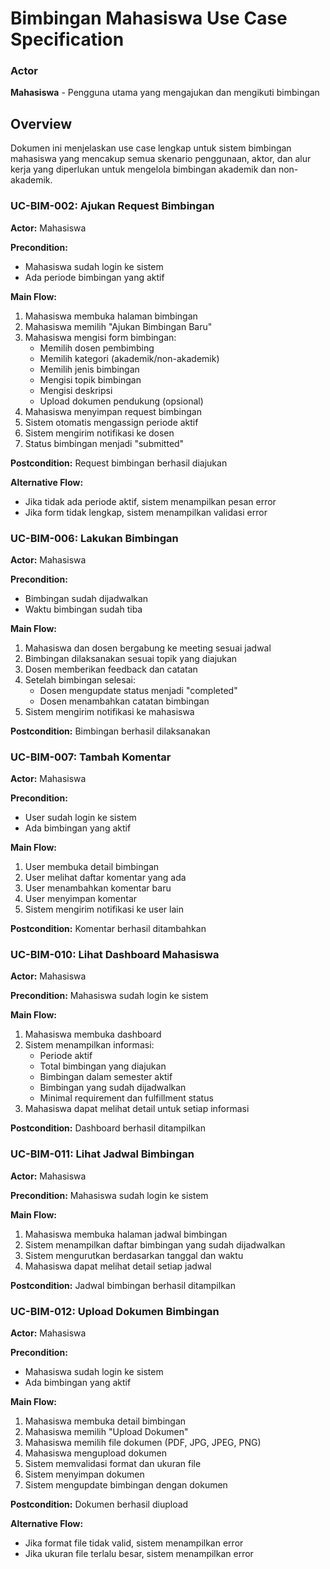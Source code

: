 # Bimbingan Mahasiswa Use Case Specification

### Actor
**Mahasiswa** - Pengguna utama yang mengajukan dan mengikuti bimbingan

## Overview

Dokumen ini menjelaskan use case lengkap untuk sistem bimbingan mahasiswa yang mencakup semua skenario penggunaan, aktor, dan alur kerja yang diperlukan untuk mengelola bimbingan akademik dan non-akademik.

### UC-BIM-002: Ajukan Request Bimbingan

**Actor:** Mahasiswa

**Precondition:** 
- Mahasiswa sudah login ke sistem
- Ada periode bimbingan yang aktif

**Main Flow:**
1. Mahasiswa membuka halaman bimbingan
2. Mahasiswa memilih "Ajukan Bimbingan Baru"
3. Mahasiswa mengisi form bimbingan:
   - Memilih dosen pembimbing
   - Memilih kategori (akademik/non-akademik)
   - Memilih jenis bimbingan
   - Mengisi topik bimbingan
   - Mengisi deskripsi
   - Upload dokumen pendukung (opsional)
4. Mahasiswa menyimpan request bimbingan
5. Sistem otomatis mengassign periode aktif
6. Sistem mengirim notifikasi ke dosen
7. Status bimbingan menjadi "submitted"

**Postcondition:** Request bimbingan berhasil diajukan

**Alternative Flow:**
- Jika tidak ada periode aktif, sistem menampilkan pesan error
- Jika form tidak lengkap, sistem menampilkan validasi error

### UC-BIM-006: Lakukan Bimbingan

**Actor:** Mahasiswa

**Precondition:** 
- Bimbingan sudah dijadwalkan
- Waktu bimbingan sudah tiba

**Main Flow:**
1. Mahasiswa dan dosen bergabung ke meeting sesuai jadwal
2. Bimbingan dilaksanakan sesuai topik yang diajukan
3. Dosen memberikan feedback dan catatan
4. Setelah bimbingan selesai:
   - Dosen mengupdate status menjadi "completed"
   - Dosen menambahkan catatan bimbingan
5. Sistem mengirim notifikasi ke mahasiswa

**Postcondition:** Bimbingan berhasil dilaksanakan

### UC-BIM-007: Tambah Komentar

**Actor:** Mahasiswa

**Precondition:** 
- User sudah login ke sistem
- Ada bimbingan yang aktif

**Main Flow:**
1. User membuka detail bimbingan
2. User melihat daftar komentar yang ada
3. User menambahkan komentar baru
4. User menyimpan komentar
5. Sistem mengirim notifikasi ke user lain

**Postcondition:** Komentar berhasil ditambahkan

### UC-BIM-010: Lihat Dashboard Mahasiswa

**Actor:** Mahasiswa

**Precondition:** Mahasiswa sudah login ke sistem

**Main Flow:**
1. Mahasiswa membuka dashboard
2. Sistem menampilkan informasi:
   - Periode aktif
   - Total bimbingan yang diajukan
   - Bimbingan dalam semester aktif
   - Bimbingan yang sudah dijadwalkan
   - Minimal requirement dan fulfillment status
3. Mahasiswa dapat melihat detail untuk setiap informasi

**Postcondition:** Dashboard berhasil ditampilkan

### UC-BIM-011: Lihat Jadwal Bimbingan

**Actor:** Mahasiswa

**Precondition:** Mahasiswa sudah login ke sistem

**Main Flow:**
1. Mahasiswa membuka halaman jadwal bimbingan
2. Sistem menampilkan daftar bimbingan yang sudah dijadwalkan
3. Sistem mengurutkan berdasarkan tanggal dan waktu
4. Mahasiswa dapat melihat detail setiap jadwal

**Postcondition:** Jadwal bimbingan berhasil ditampilkan

### UC-BIM-012: Upload Dokumen Bimbingan

**Actor:** Mahasiswa

**Precondition:** 
- Mahasiswa sudah login ke sistem
- Ada bimbingan yang aktif

**Main Flow:**
1. Mahasiswa membuka detail bimbingan
2. Mahasiswa memilih "Upload Dokumen"
3. Mahasiswa memilih file dokumen (PDF, JPG, JPEG, PNG)
4. Mahasiswa mengupload dokumen
5. Sistem memvalidasi format dan ukuran file
6. Sistem menyimpan dokumen
7. Sistem mengupdate bimbingan dengan dokumen

**Postcondition:** Dokumen berhasil diupload

**Alternative Flow:**
- Jika format file tidak valid, sistem menampilkan error
- Jika ukuran file terlalu besar, sistem menampilkan error